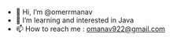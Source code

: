 - 👋 Hi, I’m @omerrmanav
- 👀 I’m learning and interested in Java
- 📫 How to reach me : omanav922@gmail.com

